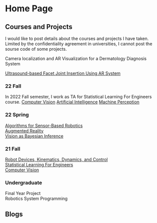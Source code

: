 # Home Page

## Courses and Projects
I would like to post details about the courses and projects I have taken. Limited by the confidentiality agreement in universities, I cannot post the sourse code of some projects.

Camera localization and AR Visualization for a Dermatology Diagnosis System

[Ultrasound-based Facet Joint Insertion Using AR System](./Projects/Facet_Joint_Injection.html)

### 22 Fall
In 2022 Fall semester, I work as TA for Statistical Learning For Engineers course.
[Computer Vision](./Courses_Projects/Computer_Vision_22Fall/Computer_Vision.html)
[Artificial Intelligence](./Courses_Projects/Artificial_Intelligence/Artificial_Intelligence.html)
[Machine Perception](./Courses_Projects/Machine_Perception/Machine_Perception.html)

### 22 Spring
[Algorithms for Sensor-Based Robotics](./Courses_Projects/Algorithms_for_Sensor-Based_Robotics/ASBR.html)   
[Augmented Reality](./Courses_Projects/Augmented_Reality/AR.html)  
[Vision as Bayesian Inference](./Courses_Projects/Vision_as_Bayesian_Inference/VBI.html)

### 21 Fall
[Robot Devices, Kinematics, Dynamics, and Control](./Courses_Projects/RDKDC/RDKDC.html)  
[Statistical Learning For Engineers](./Courses_Projects/Statistical_Learning/Statistical_Learning.html)  
[Computer Vision](./Courses_Projects/Computer_Vision/Computer_Vision.html)

### Undergraduate
Final Year Project  
Robotics System Programming

## Blogs
